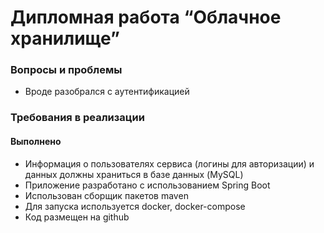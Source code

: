 # Дипломная работа “Облачное хранилище”

### Вопросы и проблемы
* Вроде разобрался с аутентификацией

### Требования в реализации
#### Выполнено
+ Информация о пользователях сервиса (логины для авторизации) и данных должны храниться в базе данных (MySQL)
+ Приложение разработано с использованием Spring Boot
+ Использован сборщик пакетов maven
+ Для запуска используется docker, docker-compose
+ Код размещен на github
